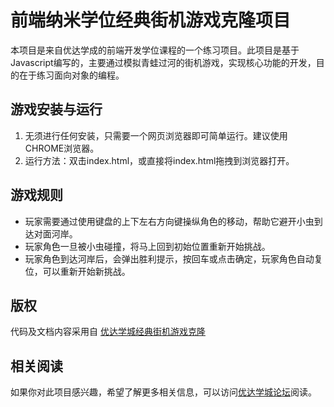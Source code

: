 ﻿# 前端纳米学位经典街机游戏克隆项目
本项目是来自优达学成的前端开发学位课程的一个练习项目。此项目是基于Javascript编写的，主要通过模拟青蛙过河的街机游戏，实现核心功能的开发，目的在于练习面向对象的编程。

## 游戏安装与运行
1. 无须进行任何安装，只需要一个网页浏览器即可简单运行。建议使用CHROME浏览器。
2. 运行方法：双击index.html，或直接将index.html拖拽到浏览器打开。

## 游戏规则
* 玩家需要通过使用键盘的上下左右方向键操纵角色的移动，帮助它避开小虫到达对面河岸。
* 玩家角色一旦被小虫碰撞，将马上回到初始位置重新开始挑战。
* 玩家角色到达河岸后，会弹出胜利提示，按回车或点击确定，玩家角色自动复位，可以重新开始新挑战。

## 版权
代码及文档内容采用自 [优达学城经典街机游戏克隆](https://github.com/udacity/cn-frontend-development-advanced/raw/master/Arcade%20Game%20Clone_zh.zip)

## 相关阅读
如果你对此项目感兴趣，希望了解更多相关信息，可以访问[优达学城论坛](https://discussions.youdaxue.com/c/nd001-classic-arcade-game-clone)阅读。
